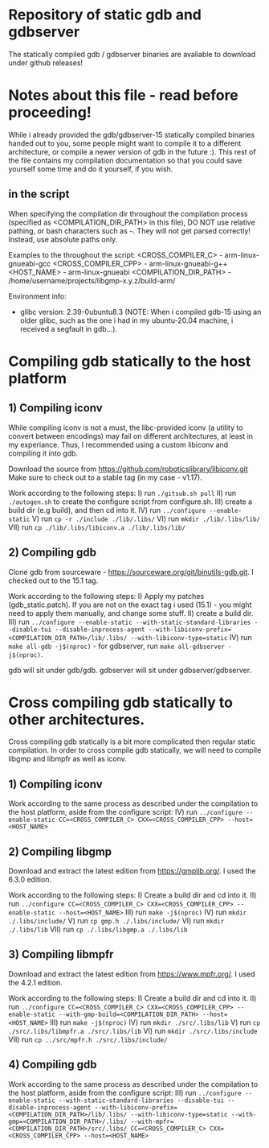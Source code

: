 # Repository of static gdb and gdbserver

The statically compiled gdb / gdbserver binaries are avaliable to download under github releases! 

# Notes about this file - read before proceeding!

While i already provided the gdb/gdbserver-15 statically compiled binaries handed out to you, some people might want to compile it to a different architecture, or compile a newer version of gdb in the future :). This rest of the file contains my compilation documentation so that you could save yourself some time and do it yourself, if you wish.

## <VARAIBLES> in the script

When specifying the compilation dir throughout the compilation process (specified as <COMPILATION_DIR_PATH> in this file), DO NOT use relative pathing, or bash characters such as `~`. They will not get parsed correctly! Instead, use absolute paths only.

Examples to the <VARIABLES> throughout the script:
<CROSS_COMPILER_C> - arm-linux-gnueabi-gcc
<CROSS_COMPILER_CPP> - arm-linux-gnueabi-g++
<HOST_NAME> - arm-linux-gnueabi
<COMPILATION_DIR_PATH> - /home/username/projects/libgmp-x.y.z/build-arm/

Environment info:
- glibc version: 2.39-0ubuntu8.3 (NOTE: When i compiled gdb-15 using an older glibc, such as the one i had in my ubuntu-20.04 machine, i received a segfault in gdb...).

# Compiling gdb statically to the host platform

## 1) Compiling iconv

While compiling iconv is not a must, the libc-provided iconv (a utility to convert between encodings) may fail on different architectures,
at least in my experiance. Thus, I recommended using a custom libiconv and compiling it into gdb.

Download the source from https://github.com/roboticslibrary/libiconv.git
Make sure to check out to a stable tag (in my case - v1.17).

Work according to the following steps:
I) run `./gitsub.sh pull`
II) run `./autogen.sh` to create the configure script from configure.sh.
III) create a build dir (e.g build), and then cd into it.
IV) run `../configure --enable-static`
V) run `cp -r ./include ./lib/.libs/`
VI) run `mkdir ./lib/.libs/lib/`
VII) run `cp ./lib/.libs/libiconv.a ./lib/.libs/lib/`

## 2) Compiling gdb

Clone gdb from sourceware - https://sourceware.org/git/binutils-gdb.git.
I checked out to the 15.1 tag.

Work according to the following steps:
I) Apply my patches (gdb_static.patch). If you are not on the exact tag i used (15.1) - you might need to apply them manually, and change some stuff.
II) create a build dir.
III) run `../configure --enable-static --with-static-standard-libraries --disable-tui --disable-inprocess-agent --with-libiconv-prefix=<COMPILATION_DIR_PATH>/lib/.libs/ --with-libiconv-type=static`
IV) run `make all-gdb -j$(nproc)` - for gdbserver, run `make all-gdbserver -j$(nproc)`.

gdb will sit under gdb/gdb.
gdbserver will sit under gdbserver/gdbserver.

# Cross compiling gdb statically to other architectures.

Cross compiling gdb statically is a bit more complicated then regular static compilation. In order to cross compile gdb statically, we will need to compile libgmp and libmpfr as well as iconv.

## 1) Compiling iconv

Work according to the same process as described under the compilation to the host platform, aside from the configure script:
IV) run `../configure --enable-static CC=<CROSS_COMPILER_C> CXX=<CROSS_COMPILER_CPP> --host=<HOST_NAME>`

## 2) Compiling libgmp

Download and extract the latest edition from https://gmplib.org/.
I used the 6.3.0 edition.

Work according to the following steps:
I) Create a build dir and cd into it.
II) run `../configure CC=<CROSS_COMPILER_C> CXX=<CROSS_COMPILER_CPP> --enable-static --host=<HOST_NAME>`
III) run `make -j$(nproc)`
IV) run `mkdir ./.libs/include/`
V) run `cp gmp.h ./.libs/include/`
VI) run `mkdir ./.libs/lib`
VII) run `cp ./.libs/libgmp.a ./.libs/lib`

## 3) Compiling libmpfr

Download and extract the latest edition from https://www.mpfr.org/.
I used the 4.2.1 edition.

Work according to the following steps:
I) Create a build dir and cd into it.
II) run `../configure CC=<CROSS_COMPILER_C> CXX=<CROSS_COMPILER_CPP> --enable-static --with-gmp-build=<COMPILATION_DIR_PATH> --host=<HOST_NAME>`
III) run `make -j$(nproc)`
IV) run `mkdir ./src/.libs/lib`
V) run `cp ./src/.libs/libmpfr.a ./src/.libs/lib`
VI) run `mkdir ./src/.libs/include`
VII) run `cp ../src/mpfr.h ./src/.libs/include/`

## 4) Compiling gdb

Work according to the same process as described under the compilation to the host platform, aside from the configure script:
III) run `../configure --enable-static --with-static-standard-libraries --disable-tui --disable-inprocess-agent --with-libiconv-prefix=<COMPILATION_DIR_PATH>/lib/.libs/ --with-libiconv-type=static --with-gmp=<COMPILATION_DIR_PATH>/.libs/ --with-mpfr=<COMPILATION_DIR_PATH>/src/.libs/ CC=<CROSS_COMPILER_C> CXX=<CROSS_COMPILER_CPP> --host=<HOST_NAME>`
